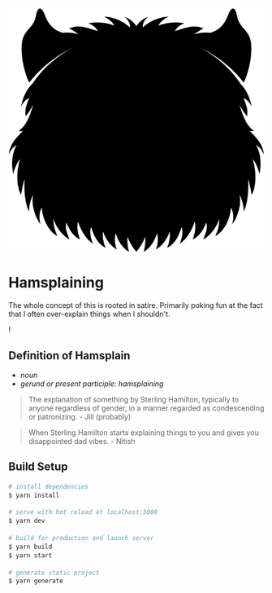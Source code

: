 <p align="center">
  <img src="static/favicon.svg" title="Hamsplaining" />
</p>

# Hamsplaining

The whole concept of this is rooted in satire. Primarily poking fun at the fact that I often over-explain things when I shouldn't.

!

## Definition of Hamsplain
- *noun*
- *gerund or present participle: hamsplaining*

> The explanation of something by Sterling Hamilton, typically to anyone regardless of gender, in a manner regarded as condescending or patronizing. - Jill (probably)

> When Sterling Hamilton starts explaining things to you and gives you disappointed dad vibes.  - Nitish

## Build Setup

```bash
# install dependencies
$ yarn install

# serve with hot reload at localhost:3000
$ yarn dev

# build for production and launch server
$ yarn build
$ yarn start

# generate static project
$ yarn generate
```
